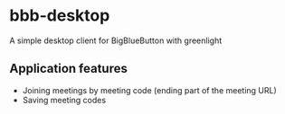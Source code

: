 # bbb-desktop
A simple desktop client for BigBlueButton with greenlight

## Application features
* Joining meetings by meeting code (ending part of the meeting URL)
* Saving meeting codes
